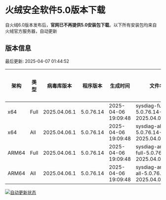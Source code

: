 # 火绒安全软件5.0版本下载 

自火绒6.0版本发布后，**官网已不再提供5.0安装包下载**。以下所有安装包均来自火绒官方服务器，自动更新

<!-- TABLE_START -->

## 版本信息

最后更新: 2025-04-07 01:44:52

| 架构    | 类型   | 病毒库版本 | 程序版本  | 生成时间 | 文件名 | 大小 | 下载链接    |
|---------|-------|------------|----------|----------|--------|------|----------|
| x64     | Full | 2025.04.06.1 | 5.0.76.14 | 2025-04-06 19:09:48 | sysdiag-full-5.0.76.14-2025.04.06.1.exe | 28.16M | [下载](https://down-tencent.huorong.cn/sysdiag-full-5.0.76.14-2025.04.06.1.exe) |
| x64     | All  | 2025.04.06.1 | 5.0.76.14 | 2025-04-06 19:09:48 | sysdiag-all-5.0.76.14-2025.04.06.1.exe | 28.16M | [下载](https://down-tencent.huorong.cn/sysdiag-all-5.0.76.14-2025.04.06.1.exe) |
| ARM64   | Full | 2025.04.06.1 | 5.0.76.14 | 2025-04-06 19:09:48 | sysdiag-arm64-full-5.0.76.14-2025.04.06.1.exe | 27.87M | [下载](https://down-tencent.huorong.cn/sysdiag-arm64-full-5.0.76.14-2025.04.06.1.exe) |
| ARM64   | All  | 2025.04.06.1 | 5.0.76.14 | 2025-04-06 19:09:48 | sysdiag-arm64-all-5.0.76.14-2025.04.06.1.exe | 27.87M | [下载](https://down-tencent.huorong.cn/sysdiag-arm64-all-5.0.76.14-2025.04.06.1.exe) |

<!-- TABLE_END -->

[![自动更新状态](https://github.com/J54264/Huorong-Version/actions/workflows/update.yml/badge.svg)](https://github.com/J54264/Huorong-Version/actions)
